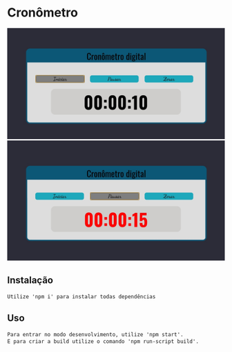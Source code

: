 
# Cronômetro

<img src='https://github.com/joaocarlopa/Cronometro/blob/main/IMG_20201207_232333.jpg' width="1200" > 

 
<img src='https://github.com/joaocarlopa/Cronometro/blob/main/IMG_20201207_232345.jpg' width="1200">

## Instalação



```
Utilize 'npm i' para instalar todas dependências
```

## Uso

```
Para entrar no modo desenvolvimento, utilize 'npm start'.
E para criar a build utilize o comando 'npm run-script build'.
```
